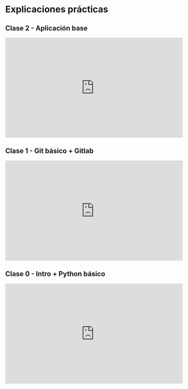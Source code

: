 # Explicaciones prácticas

## Clase 2 - Aplicación base

<iframe width="560" height="315" src="https://www.youtube.com/embed/nDUbtaBgOQM?si=5ng670dXXnJfeaFn" title="YouTube video player" frameborder="0" allow="accelerometer; autoplay; clipboard-write; encrypted-media; gyroscope; picture-in-picture; web-share" referrerpolicy="strict-origin-when-cross-origin" allowfullscreen></iframe>

## Clase 1 - Git básico + Gitlab

<iframe width="560" height="315" src="https://www.youtube.com/embed/M1vnhNl21eI?si=9OkUSHgd0p9keq7D" title="YouTube video player" frameborder="0" allow="accelerometer; autoplay; clipboard-write; encrypted-media; gyroscope; picture-in-picture; web-share" referrerpolicy="strict-origin-when-cross-origin" allowfullscreen></iframe>

## Clase 0 - Intro + Python básico

<iframe width="560" height="315" src="https://www.youtube.com/embed/gHF4E-z0dV0?si=Sxdl5nlrKiljaAAW" title="Clase 0 - Intro + Python básico" frameborder="0" allow="accelerometer; autoplay; clipboard-write; encrypted-media; gyroscope; picture-in-picture; web-share" referrerpolicy="strict-origin-when-cross-origin" allowfullscreen></iframe>
